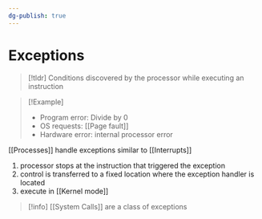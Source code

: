 ```yaml
---
dg-publish: true
---
```

# Exceptions
> [!tldr] Conditions discovered by the processor while executing an instruction

> [!Example] 
> * Program error: Divide by 0
> * OS requests: [[Page fault]]
> * Hardware error: internal processor error

[[Processes]] handle exceptions similar to [[Interrupts]]
1. processor stops at the instruction that triggered the exception
2. control is transferred to a fixed location where the exception handler is located
3. execute in [[Kernel mode]]


> [!info] [[System Calls]] are a class of exceptions
